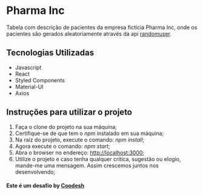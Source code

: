 # Pharma Inc

Tabela com descrição de pacientes da empresa fictícia Pharma Inc, onde os pacientes são gerados aleatoriamente através da api [randomuser](https://randomuser.me/api).

## Tecnologias Utilizadas

* Javascript
* React
* Styled Components
* Material-UI
* Axios

## Instruções para utilizar o projeto

1. Faça o clone do projeto na sua máquina;
2. Certifique-se de que tem o *npm* instalado em sua máquina;
3. Na raiz do projeto, execute o comando: *npm install*;
4. Agora execute o comando: *npm start*;
5. Abra o browser no endereço: [http://localhost:3000](http://localhost:3000);
6. Utilize o projeto e caso tenha qualquer crítica, sugestão ou elogio, mande-me uma mensagem. Assim crescemos juntos nos desenvolvendo;

#### Este é um desafio by [Coodesh](https://coodesh.com)
